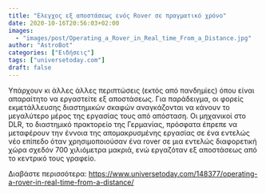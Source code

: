 ```yaml
---
title: "Ελεγχος εξ αποστάσεως ενός Rover σε πραγματικό χρόνο"
date: 2020-10-16T20:56:03+02:00
images:
  - "images/post/Operating_a_Rover_in_Real_time_From_a_Distance.jpg"
author: "AstroBot"
categories: ["Ειδήσεις"]
tags: ["universetoday.com"]
draft: false
---
```


Υπάρχουν κι άλλες άλλες περιπτώσεις (εκτός από πανδημίες) όπου είναι απαραίτητο να εργαστείτε εξ αποστάσεως. Για παράδειγμα, οι φορείς εκμετάλλευσης διαστημικών σκαφών αναγκάζονται να κάνουν το μεγαλύτερο μέρος της εργασίας τους από απόσταση. Οι μηχανικοί στο DLR, το διαστημικό πρακτορείο της Γερμανίας, πρόσφατα έπρεπε να μεταφέρουν την έννοια της απομακρυσμένης εργασίας σε ένα εντελώς νέο επίπεδο όταν χρησιμοποιούσαν ένα rover σε μια εντελώς διαφορετική χώρα σχεδόν 700 χιλιόμετρα μακριά, ενώ εργαζόταν εξ αποστάσεως από το κεντρικό τους γραφείο.

Διαβάστε περισσότερα: https://www.universetoday.com/148377/operating-a-rover-in-real-time-from-a-distance/
